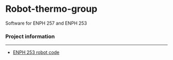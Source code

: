 # Robot-thermo-group
Software for ENPH 257 and ENPH 253

### Project information
---
* [ENPH 253 robot code](./enph253/poopy_mayonnaise/README.md)
